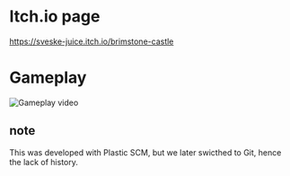 # Itch.io page
https://sveske-juice.itch.io/brimstone-castle

# Gameplay
![Gameplay video](examples/output.gif)

## note
This was developed with Plastic SCM, but we later swicthed to Git, hence the lack of history.
